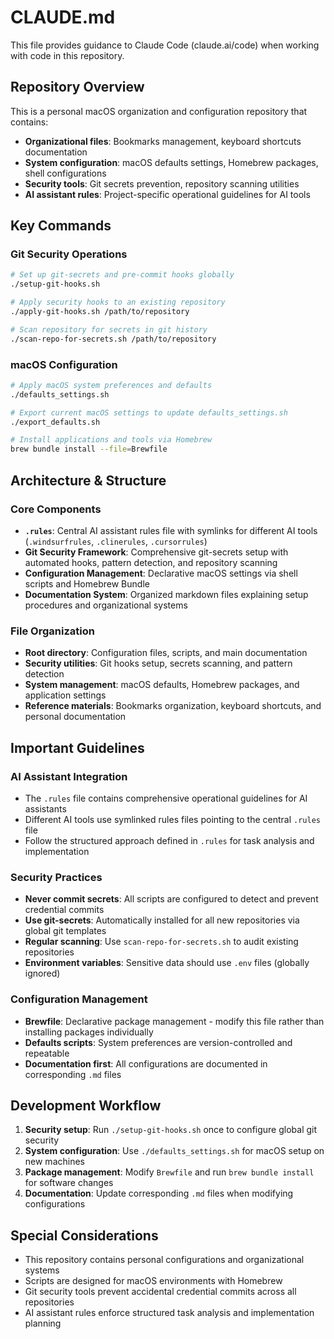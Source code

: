 # CLAUDE.md

This file provides guidance to Claude Code (claude.ai/code) when working with code in this repository.

## Repository Overview

This is a personal macOS organization and configuration repository that contains:

- **Organizational files**: Bookmarks management, keyboard shortcuts documentation
- **System configuration**: macOS defaults settings, Homebrew packages, shell configurations
- **Security tools**: Git secrets prevention, repository scanning utilities
- **AI assistant rules**: Project-specific operational guidelines for AI tools

## Key Commands

### Git Security Operations
```bash
# Set up git-secrets and pre-commit hooks globally
./setup-git-hooks.sh

# Apply security hooks to an existing repository
./apply-git-hooks.sh /path/to/repository

# Scan repository for secrets in git history
./scan-repo-for-secrets.sh /path/to/repository
```

### macOS Configuration
```bash
# Apply macOS system preferences and defaults
./defaults_settings.sh

# Export current macOS settings to update defaults_settings.sh
./export_defaults.sh

# Install applications and tools via Homebrew
brew bundle install --file=Brewfile
```

## Architecture & Structure

### Core Components

- **`.rules`**: Central AI assistant rules file with symlinks for different AI tools (`.windsurfrules`, `.clinerules`, `.cursorrules`)
- **Git Security Framework**: Comprehensive git-secrets setup with automated hooks, pattern detection, and repository scanning
- **Configuration Management**: Declarative macOS settings via shell scripts and Homebrew Bundle
- **Documentation System**: Organized markdown files explaining setup procedures and organizational systems

### File Organization

- **Root directory**: Configuration files, scripts, and main documentation
- **Security utilities**: Git hooks setup, secrets scanning, and pattern detection
- **System management**: macOS defaults, Homebrew packages, and application settings
- **Reference materials**: Bookmarks organization, keyboard shortcuts, and personal documentation

## Important Guidelines

### AI Assistant Integration
- The `.rules` file contains comprehensive operational guidelines for AI assistants
- Different AI tools use symlinked rules files pointing to the central `.rules` file
- Follow the structured approach defined in `.rules` for task analysis and implementation

### Security Practices
- **Never commit secrets**: All scripts are configured to detect and prevent credential commits
- **Use git-secrets**: Automatically installed for all new repositories via global git templates
- **Regular scanning**: Use `scan-repo-for-secrets.sh` to audit existing repositories
- **Environment variables**: Sensitive data should use `.env` files (globally ignored)

### Configuration Management
- **Brewfile**: Declarative package management - modify this file rather than installing packages individually
- **Defaults scripts**: System preferences are version-controlled and repeatable
- **Documentation first**: All configurations are documented in corresponding `.md` files

## Development Workflow

1. **Security setup**: Run `./setup-git-hooks.sh` once to configure global git security
2. **System configuration**: Use `./defaults_settings.sh` for macOS setup on new machines
3. **Package management**: Modify `Brewfile` and run `brew bundle install` for software changes
4. **Documentation**: Update corresponding `.md` files when modifying configurations

## Special Considerations

- This repository contains personal configurations and organizational systems
- Scripts are designed for macOS environments with Homebrew
- Git security tools prevent accidental credential commits across all repositories
- AI assistant rules enforce structured task analysis and implementation planning